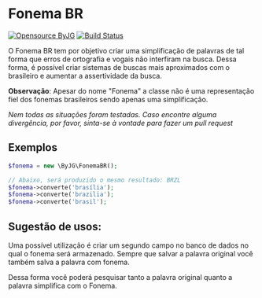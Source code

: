 # Fonema BR

[![Opensource ByJG](https://img.shields.io/badge/opensource-byjg.com-brightgreen.svg)](http://opensource.byjg.com)
[![Build Status](https://travis-ci.com/byjg/fonemabr.svg?branch=master)](https://travis-ci.com/byjg/fonemabr)

O Fonema BR tem por objetivo criar uma simplificação de palavras de tal forma que erros de ortografia e
vogais não interfiram na busca. Dessa forma, é possível criar sistemas de buscas mais aproximados com o 
brasileiro e aumentar a assertividade da busca.

**Observação**: Apesar do nome "Fonema" a classe não é uma representação fiel dos fonemas brasileiros sendo
apenas uma simplificação.

*Nem todas as situações foram testadas. Caso encontre alguma divergência, por favor, sinta-se à vontade para
fazer um pull request*

## Exemplos

```php
$fonema = new \ByJG\FonemaBR();

// Abaixo, será produzido o mesmo resultado: BRZL
$fonema->converte('brasília');
$fonema->converte('brazilia');
$fonema->converte('brasil');
```

## Sugestão de usos:

Uma possível utilização é criar um segundo campo no banco de dados no qual o fonema será armazenado. 
Sempre que salvar a palavra original você também salva a palavra com fonema.

Dessa forma você poderá pesquisar tanto a palavra original quanto a palavra simplifica com o Fonema.

